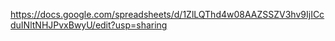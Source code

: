 https://docs.google.com/spreadsheets/d/1ZlLQThd4w08AAZSSZV3hv9IjICcduINltNHJPvxBwyU/edit?usp=sharing

